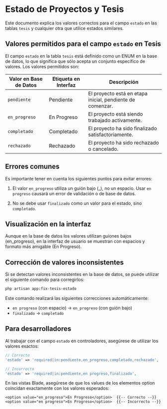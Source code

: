 # Estado de Proyectos y Tesis

Este documento explica los valores correctos para el campo `estado` en las tablas `tesis` y cualquier otra que utilice estados similares.

## Valores permitidos para el campo `estado` en Tesis

El campo `estado` en la tabla `tesis` está definido como un ENUM en la base de datos, lo que significa que sólo acepta un conjunto específico de valores. Los valores permitidos son:

| Valor en Base de Datos | Etiqueta en Interfaz | Descripción |
|------------------------|----------------------|-------------|
| `pendiente`            | Pendiente            | El proyecto está en etapa inicial, pendiente de comenzar. |
| `en_progreso`          | En Progreso          | El proyecto está siendo trabajado activamente. |
| `completado`           | Completado           | El proyecto ha sido finalizado satisfactoriamente. |
| `rechazado`            | Rechazado            | El proyecto ha sido rechazado o cancelado. |

## Errores comunes

Es importante tener en cuenta los siguientes puntos para evitar errores:

1. El valor `en_progreso` utiliza un guión bajo (_), no un espacio. Usar `en progreso` causará un error de validación o de base de datos.

2. No se debe usar `finalizado` como un valor para el estado, sino `completado`.

## Visualización en la interfaz

Aunque en la base de datos los valores utilizan guiones bajos (en_progreso), en la interfaz de usuario se muestran con espacios y formato más amigable (En Progreso).

## Corrección de valores inconsistentes

Si se detectan valores inconsistentes en la base de datos, se puede utilizar el siguiente comando para corregirlos:

```bash
php artisan app:fix-tesis-estado
```

Este comando realizará las siguientes correcciones automáticamente:
- `en progreso` (con espacio) → `en_progreso` (con guión bajo)
- `finalizado` → `completado`

## Para desarrolladores

Al trabajar con el campo `estado` en controladores, asegúrese de utilizar los valores exactos:

```php
// Correcto
'estado' => 'required|in:pendiente,en_progreso,completado,rechazado',

// Incorrecto
'estado' => 'required|in:pendiente,en progreso,finalizado',
```

En las vistas Blade, asegúrese de que los values de los elementos option coincidan exactamente con los valores esperados:

```blade
<option value="en_progreso">En Progreso</option>  {{-- Correcto --}}
<option value="en progreso">En Progreso</option>  {{-- Incorrecto --}}
```
